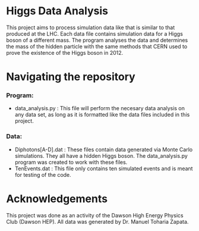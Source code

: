 # Higgs Data Analysis
This project aims to process simulation data like that is similar to that produced at the LHC. Each data file contains simulation data for a Higgs boson of a different mass. 
The program analyses the data and determines the mass of the hidden particle with the same methods that CERN used to prove the existence of the Higgs boson in 2012.

# Navigating the repository
### Program:
- data_analysis.py : This file will perform the necesary data analysis on any data set, as long as it is formatted like the data files included in this project.
### Data:
- Diphotons[A-D].dat : These files contain data generated via Monte Carlo simulations. They all have a hidden Higgs boson. The data_analysis.py program was created to work with these files.
- TenEvents.dat : This file only contains ten simulated events and is meant for testing of the code.

# Acknowledgements

This project was done as an activity of the Dawson High Energy Physics Club (Dawson HEP). All data was generated by Dr. Manuel Toharia Zapata.
